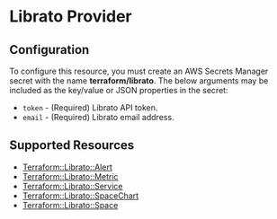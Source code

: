 # Librato Provider

## Configuration

To configure this resource, you must create an AWS Secrets Manager secret with the name **terraform/librato**. The below arguments may be included as the key/value or JSON properties in the secret:

* `token` - (Required) Librato API token.
* `email` - (Required) Librato email address.


## Supported Resources

* [Terraform::Librato::Alert](Alert.md)
* [Terraform::Librato::Metric](Metric.md)
* [Terraform::Librato::Service](Service.md)
* [Terraform::Librato::SpaceChart](SpaceChart.md)
* [Terraform::Librato::Space](Space.md)